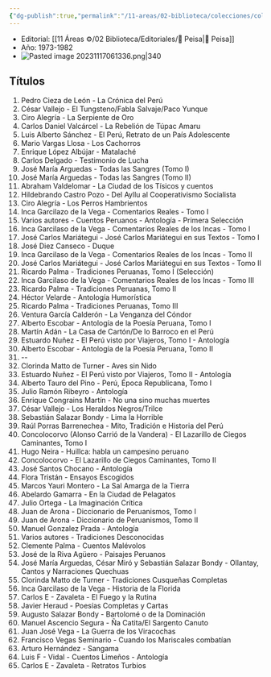 ```yaml
---
{"dg-publish":true,"permalink":"/11-areas/02-biblioteca/colecciones/coleccion-biblioteca-peruana/","noteIcon":""}
---
```



- Editorial: [[11 Áreas ⚙/02 Biblioteca/Editoriales/📔 Peisa\|📔 Peisa]]
- Año: 1973-1982
- ![Pasted image 20231117061336.png|340](/img/user/11%20%C3%81reas%20%E2%9A%99/02%20Biblioteca/%F0%9F%92%BE%20Adjuntos/Pasted%20image%2020231117061336.png)
## Títulos
1. Pedro Cieza de León - La Crónica del Perú
2. César Vallejo - El Tungsteno/Fabla Salvaje/Paco Yunque
3. Ciro Alegría - La Serpiente de Oro
4. Carlos Daniel Valcárcel - La Rebelión de Túpac Amaru
5. Luis Alberto Sánchez - El Perú, Retrato de un País Adolescente
6. Mario Vargas Llosa - Los Cachorros
7. Enrique López Albújar - Matalaché
8. Carlos Delgado - Testimonio de Lucha
9. José María Arguedas - Todas las Sangres (Tomo I)
10. José María Arguedas - Todas las Sangres (Tomo II)
11. Abraham Valdelomar - La Ciudad de los Tísicos y cuentos
12. Hildebrando Castro Pozo - Del Ayllu al Cooperativismo Socialista
13. Ciro Alegría - Los Perros Hambrientos
14. Inca Garcilazo de la Vega - Comentarios Reales - Tomo I
15. Varios autores - Cuentos Peruanos - Antología - Primera Selección
16. Inca Garcilaso de la Vega - Comentarios Reales de los Incas - Tomo I
17. José Carlos Mariátegui - José Carlos Mariátegui en sus Textos - Tomo I
18. José Diez Canseco - Duque
19. Inca Garcilaso de la Vega - Comentarios Reales de los Incas - Tomo II
20. José Carlos Mariátegui - José Carlos Mariátegui en sus Textos - Tomo II
21. Ricardo Palma - Tradiciones Peruanas, Tomo I (Selección)
22. Inca Garcilaso de la Vega - Comentarios Reales de los Incas - Tomo III
23. Ricardo Palma - Tradiciones Peruanas, Tomo II
24. Héctor Velarde - Antología Humorística
25. Ricardo Palma - Tradiciones Peruanas, Tomo III
26. Ventura García Calderón - La Venganza del Cóndor
27. Alberto Escobar - Antología de la Poesía Peruana, Tomo I
28. Martín Adán - La Casa de Cartón/De lo Barroco en el Perú
29. Estuardo Nuñez - El Perú visto por Viajeros, Tomo I - Antología
30. Alberto Escobar - Antología de la Poesía Peruana, Tomo II
31. --
32. Clorinda Matto de Turner - Aves sin Nido
33. Estuardo Nuñez - El Perú visto por Viajeros, Tomo II - Antología
34. Alberto Tauro del Pino - Perú, Época Republicana, Tomo I
35. Julio Ramón Ribeyro - Antología
36. Enrique Congrains Martín - No una sino muchas muertes
37. César Vallejo - Los Heraldos Negros/Trilce
38. Sebastián Salazar Bondy - Lima la Horrible
39. Raúl Porras Barrenechea - Mito, Tradición e Historia del Perú
40. Concolocorvo (Alonso Carrió de la Vandera) - El Lazarillo de Ciegos Caminantes, Tomo I
41. Hugo Neira - Huillca: habla un campesino peruano
42. Concolocorvo - El Lazarillo de Ciegos Caminantes, Tomo II
43. José Santos Chocano - Antología
44. Flora Tristán - Ensayos Escogidos
45. Marcos Yauri Montero - La Sal Amarga de la Tierra
46. Abelardo Gamarra - En la Ciudad de Pelagatos
47. Julio Ortega - La Imaginación Crítica
48. Juan de Arona - Diccionario de Peruanismos, Tomo I
49. Juan de Arona - Diccionario de Peruanismos, Tomo II
50. Manuel Gonzalez Prada - Antología
51. Varios autores - Tradiciones Desconocidas
52. Clemente Palma - Cuentos Malévolos
53. José de la Riva Agüero - Paisajes Peruanos
54. José María Arguedas, César Miró y Sebastián Salazar Bondy - Ollantay, Cantos y Narraciones Quechuas
55. Clorinda Matto de Turner - Tradiciones Cusqueñas Completas
56. Inca Garcilaso de la Vega - Historia de la Florida
57. Carlos E - Zavaleta - El Fuego y la Rutina
58. Javier Heraud - Poesías Completas y Cartas
59. Augusto Salazar Bondy - Bartolomé o de la Dominación
60. Manuel Ascencio Segura - Ña Catita/El Sargento Canuto
61. Juan José Vega - La Guerra de los Viracochas
62. Francisco Vegas Seminario - Cuando los Mariscales combatían
63. Arturo Hernández - Sangama
64. Luis F - Vidal - Cuentos Limeños - Antología
65. Carlos E - Zavaleta  - Retratos Turbios